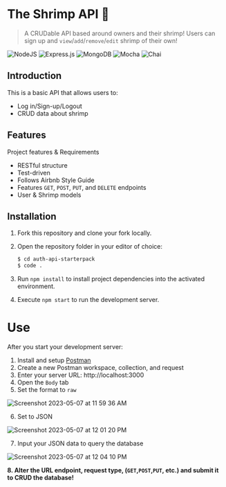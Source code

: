 # The Shrimp API :shrimp:

> A CRUDable API based around owners and their shrimp! Users can sign up and `view`/`add`/`remove`/`edit` shrimp of their own!

![NodeJS](https://img.shields.io/badge/node.js-6DA55F?style=for-the-badge&logo=node.js&logoColor=white)
![Express.js](https://img.shields.io/badge/express.js-%23404d59.svg?style=for-the-badge&logo=express&logoColor=%2361DAFB)
![MongoDB](https://img.shields.io/badge/MongoDB-%234ea94b.svg?style=for-the-badge&logo=mongodb&logoColor=white)
![Mocha](https://img.shields.io/badge/-mocha-%238D6748?style=for-the-badge&logo=mocha&logoColor=white)
![Chai](https://img.shields.io/badge/chai.js-323330?style=for-the-badge&logo=chai&logoColor=red)

## Introduction
This is a basic API that allows users to:
- Log in/Sign-up/Logout
- CRUD data about shrimp

## Features
Project features & Requirements
- RESTful structure
- Test-driven
- Follows Airbnb Style Guide
- Features `GET`, `POST`, `PUT`, and `DELETE` endpoints
- User & Shrimp models

## Installation

1. Fork this repository and clone your fork locally.
2. Open the repository folder in your editor of choice:

    ```bash
    $ cd auth-api-starterpack
    $ code .
    ```

3. Run `npm install` to install project dependencies into the activated environment.
4. Execute `npm start` to run the development server.


# Use
After you start your development server:
1. Install and setup [Postman](https://www.postman.com/)
2. Create a new Postman workspace, collection, and request
3. Enter your server URL: http://localhost:3000
4. Open the `Body` tab
5. Set the format to `raw` 

![Screenshot 2023-05-07 at 11 59 36 AM](https://user-images.githubusercontent.com/77900249/236697356-c0e4a8c0-0303-4be6-82bb-41e0664025fb.png)

6. Set to JSON

![Screenshot 2023-05-07 at 12 01 20 PM](https://user-images.githubusercontent.com/77900249/236697435-bb417ac1-bdf3-4304-bc18-a42a119f72c5.png)

7. Input your JSON data to query the database

![Screenshot 2023-05-07 at 12 04 10 PM](https://user-images.githubusercontent.com/77900249/236697534-256ae7e2-a9bd-4a64-b21e-16183bf05a37.png)

**8. Alter the URL endpoint, request type, (`GET`,`POST`,`PUT`, etc.) and submit it to CRUD the database!**
